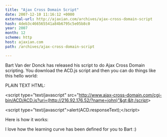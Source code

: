 ```yaml
---
title: "Ajax Cross Domain Script"
date: 2007-12-10 11:16:12 +0000
external-url: http://ajaxian.com/archives/ajax-cross-domain-script
hash: 4deb3c466565541a84b6795c5e05b8c0
year: 2007
month: 12
scheme: http
host: ajaxian.com
path: /archives/ajax-cross-domain-script

---
```


Bart Van der Donck has released his script to do Ajax Cross Domain scripting. You download the ACD.js script and then you can do things like this hello world:

PLAIN TEXT
HTML:







&lt;script type="text/javascript" src="http://www.ajax-cross-domain.com/cgi-bin/ACD/ACD.js?uri=(http://216.92.176.52/?name=john)"&gt;&lt;/script&gt;


&lt;script type="text/javascript"&gt;alert(ACD.responseText);&lt;/script&gt;








Here is how it works:



I love how the learning curve has been defined for you to Bart :)
